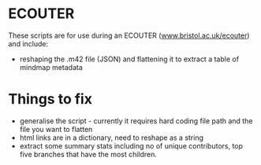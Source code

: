 # ECOUTER
These scripts are for use during an ECOUTER (www.bristol.ac.uk/ecouter) and include:
  * reshaping the .m42 file (JSON) and flattening it to extract a table of mindmap metadata
  
# Things to fix
  * generalise the script - currently it requires hard coding file path and the file you want to flatten
  * html links are in a dictionary, need to reshape as a string 
  * extract some summary stats including no of unique contributors, top five branches that have the most children.
